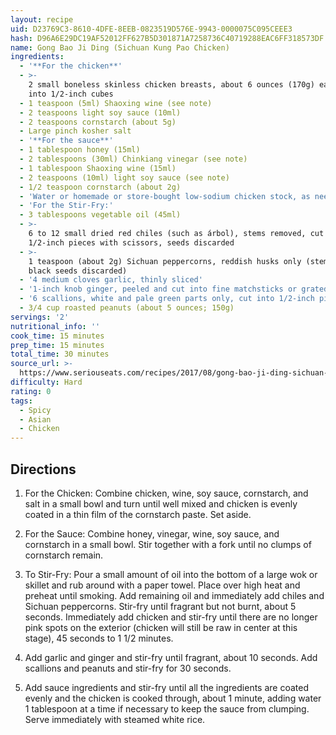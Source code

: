 ```yaml
---
layout: recipe
uid: D23769C3-8610-4DFE-8EEB-0823519D576E-9943-0000075C095CEEE3
hash: D96A6E29DC19AF52012FF627B5D301871A7258736C40719288EAC6FF318573DF
name: Gong Bao Ji Ding (Sichuan Kung Pao Chicken)
ingredients:
  - '**For the chicken**'
  - >-
    2 small boneless skinless chicken breasts, about 6 ounces (170g) each, cut
    into 1/2-inch cubes
  - 1 teaspoon (5ml) Shaoxing wine (see note)
  - 2 teaspoons light soy sauce (10ml)
  - 2 teaspoons cornstarch (about 5g)
  - Large pinch kosher salt
  - '**For the sauce**'
  - 1 tablespoon honey (15ml)
  - 2 tablespoons (30ml) Chinkiang vinegar (see note)
  - 1 tablespoon Shaoxing wine (15ml)
  - 2 teaspoons (10ml) light soy sauce (see note)
  - 1/2 teaspoon cornstarch (about 2g)
  - 'Water or homemade or store-bought low-sodium chicken stock, as needed'
  - 'For the Stir-Fry:'
  - 3 tablespoons vegetable oil (45ml)
  - >-
    6 to 12 small dried red chiles (such as árbol), stems removed, cut into
    1/2-inch pieces with scissors, seeds discarded
  - >-
    1 teaspoon (about 2g) Sichuan peppercorns, reddish husks only (stems and
    black seeds discarded)
  - '4 medium cloves garlic, thinly sliced'
  - '1-inch knob ginger, peeled and cut into fine matchsticks or grated'
  - '6 scallions, white and pale green parts only, cut into 1/2-inch pieces'
  - 3/4 cup roasted peanuts (about 5 ounces; 150g)
servings: '2'
nutritional_info: ''
cook_time: 15 minutes
prep_time: 15 minutes
total_time: 30 minutes
source_url: >-
  https://www.seriouseats.com/recipes/2017/08/gong-bao-ji-ding-sichuan-kung-pow-chicken-recipe.html
difficulty: Hard
rating: 0
tags:
  - Spicy
  - Asian
  - Chicken
---
```


## Directions

1. For the Chicken: Combine chicken, wine, soy sauce, cornstarch, and salt in a small bowl and turn until well mixed and chicken is evenly coated in a thin film of the cornstarch paste. Set aside.

2. For the Sauce: Combine honey, vinegar, wine, soy sauce, and cornstarch in a small bowl. Stir together with a fork until no clumps of cornstarch remain.

3. To Stir-Fry: Pour a small amount of oil into the bottom of a large wok or skillet and rub around with a paper towel. Place over high heat and preheat until smoking. Add remaining oil and immediately add chiles and Sichuan peppercorns. Stir-fry until fragrant but not burnt, about 5 seconds. Immediately add chicken and stir-fry until there are no longer pink spots on the exterior (chicken will still be raw in center at this stage), 45 seconds to 1 1/2 minutes.

4. Add garlic and ginger and stir-fry until fragrant, about 10 seconds. Add scallions and peanuts and stir-fry for 30 seconds.

5. Add sauce ingredients and stir-fry until all the ingredients are coated evenly and the chicken is cooked through, about 1 minute, adding water 1 tablespoon at a time if necessary to keep the sauce from clumping. Serve immediately with steamed white rice.

